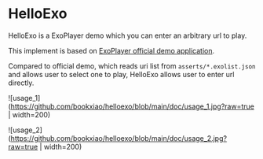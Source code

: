 # HelloExo

HelloExo is a ExoPlayer demo which you can enter an arbitrary url to play.

This implement is based on [ExoPlayer official demo application](https://exoplayer.dev/demo-application.html).

Compared to official demo, which reads uri list from `asserts/*.exolist.json` and allows user to select one to play, HelloExo allows user to enter url directly.

![usage_1](https://github.com/bookxiao/helloexo/blob/main/doc/usage_1.jpg?raw=true | width=200)

![usage_2](https://github.com/bookxiao/helloexo/blob/main/doc/usage_2.jpg?raw=true | width=200)
